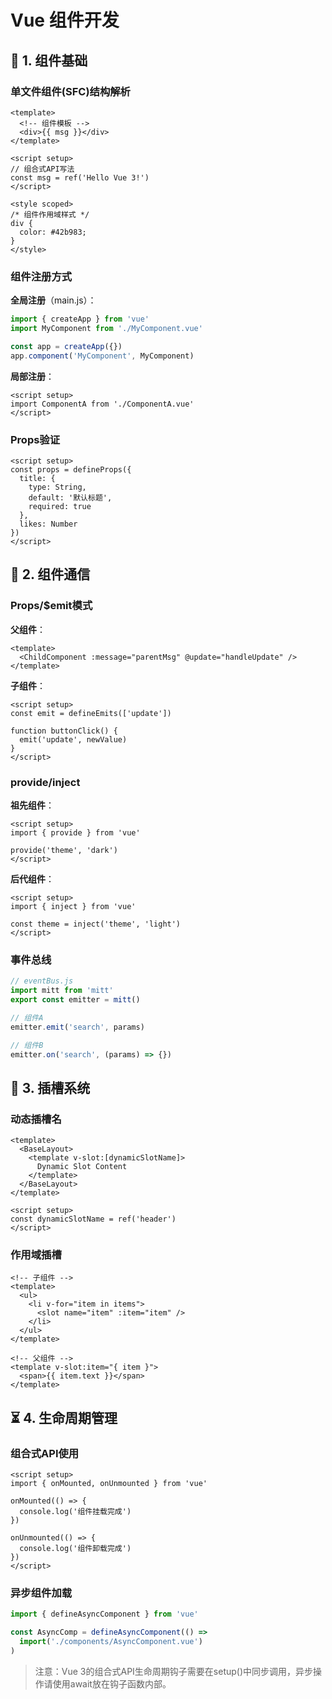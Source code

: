 # Vue 组件开发

## 🔧 1. 组件基础
### 单文件组件(SFC)结构解析
```vue
<template>
  <!-- 组件模板 -->
  <div>{{ msg }}</div>
</template>

<script setup>
// 组合式API写法
const msg = ref('Hello Vue 3!')
</script>

<style scoped>
/* 组件作用域样式 */
div {
  color: #42b983;
}
</style>
```

### 组件注册方式
**全局注册**（main.js）：
```javascript
import { createApp } from 'vue'
import MyComponent from './MyComponent.vue'

const app = createApp({})
app.component('MyComponent', MyComponent)
```

**局部注册**：
```vue
<script setup>
import ComponentA from './ComponentA.vue'
</script>
```

### Props验证
```vue
<script setup>
const props = defineProps({
  title: {
    type: String,
    default: '默认标题',
    required: true
  },
  likes: Number
})
</script>
```

## 📡 2. 组件通信
### Props/$emit模式
**父组件**：
```vue
<template>
  <ChildComponent :message="parentMsg" @update="handleUpdate" />
</template>
```

**子组件**：
```vue
<script setup>
const emit = defineEmits(['update'])

function buttonClick() {
  emit('update', newValue)
}
</script>
```

### provide/inject
**祖先组件**：
```vue
<script setup>
import { provide } from 'vue'

provide('theme', 'dark')
</script>
```

**后代组件**：
```vue
<script setup>
import { inject } from 'vue'

const theme = inject('theme', 'light')
</script>
```

### 事件总线
```javascript
// eventBus.js
import mitt from 'mitt'
export const emitter = mitt()

// 组件A
emitter.emit('search', params)

// 组件B
emitter.on('search', (params) => {})
```

## 🎪 3. 插槽系统
### 动态插槽名
```vue
<template>
  <BaseLayout>
    <template v-slot:[dynamicSlotName]>
      Dynamic Slot Content
    </template>
  </BaseLayout>
</template>

<script setup>
const dynamicSlotName = ref('header')
</script>
```

### 作用域插槽
```vue
<!-- 子组件 -->
<template>
  <ul>
    <li v-for="item in items">
      <slot name="item" :item="item" />
    </li>
  </ul>
</template>

<!-- 父组件 -->
<template v-slot:item="{ item }">
  <span>{{ item.text }}</span>
</template>
```

## ⏳ 4. 生命周期管理
### 组合式API使用
```vue
<script setup>
import { onMounted, onUnmounted } from 'vue'

onMounted(() => {
  console.log('组件挂载完成')
})

onUnmounted(() => {
  console.log('组件卸载完成')
})
</script>
```

### 异步组件加载
```javascript
import { defineAsyncComponent } from 'vue'

const AsyncComp = defineAsyncComponent(() =>
  import('./components/AsyncComponent.vue')
)
```

> 注意：Vue 3的组合式API生命周期钩子需要在setup()中同步调用，异步操作请使用await放在钩子函数内部。